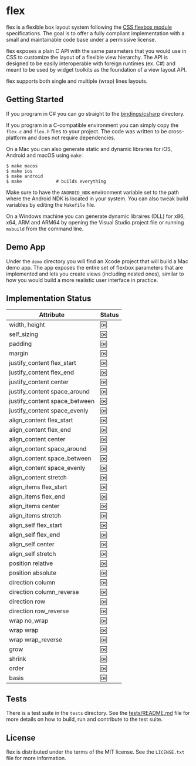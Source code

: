 # flex

flex is a flexible box layout system following the <a href="https://www.w3.org/TR/css-flexbox-1/">CSS flexbox module</a> specifications. The goal is to offer a fully compliant implementation with a small and maintainable code base under a permissive license.

flex exposes a plain C API with the same parameters that you would use in CSS to customize the layout of a flexible view hierarchy. The API is designed to be easily interoperable with foreign runtimes (ex. C#) and meant to be used by widget toolkits as the foundation of a view layout API.

flex supports both single and multiple (wrap) lines layouts.

## Getting Started

If you program in C# you can go straight to the [bindings/csharp](bindings/csharp) directory.

If you program in a C-compatible environment you can simply copy the `flex.c` and `flex.h` files to your project. The code was written to be cross-platform and does not require dependencies.

On a Mac you can also generate static and dynamic libraries for iOS, Android and macOS using `make`:

```
$ make macos
$ make ios
$ make android
$ make             # builds everything
```

Make sure to have the `ANDROID_NDK` environment variable set to the path where the Android NDK is located in your system. You can also tweak build variables by editing the `Makefile` file.

On a Windows machine you can generate dynamic libraires (DLL) for x86, x64, ARM and ARM64 by opening the Visual Studio project file or running `msbuild` from the command line.

## Demo App

Under the `demo` directory you will find an Xcode project that will build a Mac demo app. The app exposes the entire set of flexbox parameters that are implemented and lets you create views (including nested ones), similar to how you would build a more realistic user interface in practice.

## Implementation Status

| Attribute | Status |
|---|---|
| width, height | :ok: |
| self_sizing | :ok: |
| padding | :ok: |
| margin | :ok: |
| justify_content flex_start | :ok: |
| justify_content flex_end | :ok: |
| justify_content center | :ok: |
| justify_content space_around | :ok: |
| justify_content space_between | :ok: |
| justify_content space_evenly | :ok: |
| align_content flex_start | :ok: |
| align_content flex_end | :ok: |
| align_content center | :ok: |
| align_content space_around | :ok: |
| align_content space_between | :ok: |
| align_content space_evenly | :ok: |
| align_content stretch | :ok: |
| align_items flex_start | :ok: |
| align_items flex_end | :ok: |
| align_items center | :ok: |
| align_items stretch | :ok: |
| align_self flex_start | :ok: |
| align_self flex_end | :ok: |
| align_self center | :ok: |
| align_self stretch | :ok: |
| position relative | :ok: |
| position absolute | :ok: |
| direction column | :ok: |
| direction column_reverse | :ok: |
| direction row | :ok: |
| direction row_reverse | :ok: |
| wrap no_wrap | :ok: |
| wrap wrap | :ok: |
| wrap wrap_reverse | :ok: |
| grow | :ok: |
| shrink | :ok: |
| order | :ok: |
| basis | :ok: |

## Tests

There is a test suite in the `tests` directory. See the [tests/README.md](tests/README.md) file for more details on how to build, run and contribute to the test suite.

## License

flex is distributed under the terms of the MIT license. See the `LICENSE.txt` file for more information.
